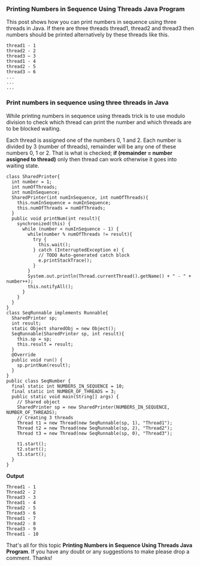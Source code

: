 ### Printing Numbers in Sequence Using Threads Java Program

This post shows how you can print numbers in sequence using three threads in Java. If there are three threads thread1, thread2 and thread3 then numbers should be printed alternatively by these threads like this.

```
thread1 - 1
thread2 - 2
thread3 – 3
thread1 - 4
thread2 - 5
thread3 – 6
...
...
...
```

### Print numbers in sequence using three threads in Java

While printing numbers in sequence using threads trick is to use modulo division to check which thread can print the number and which threads are to be blocked waiting.

Each thread is assigned one of the numbers 0, 1 and 2. Each number is divided by 3 (number of threads), remainder will be any one of these numbers 0, 1 or 2. That is what is checked; **if (remainder = number assigned to thread)** only then thread can work otherwise it goes into waiting state.

```
class SharedPrinter{
  int number = 1;
  int numOfThreads;
  int numInSequence;
  SharedPrinter(int numInSequence, int numOfThreads){
    this.numInSequence = numInSequence;
    this.numOfThreads = numOfThreads;
  }
  public void printNum(int result){
    synchronized(this) {
      while (number < numInSequence - 1) {
        while(number % numOfThreads != result){
          try {
            this.wait();
          } catch (InterruptedException e) {
            // TODO Auto-generated catch block
            e.printStackTrace();
          }
        }
        System.out.println(Thread.currentThread().getName() + " - " + number++);
        this.notifyAll();
      }
    }
  }
}
class SeqRunnable implements Runnable{
  SharedPrinter sp;
  int result;
  static Object sharedObj = new Object();
  SeqRunnable(SharedPrinter sp, int result){
    this.sp = sp;
    this.result = result;
  }
  @Override
  public void run() {
    sp.printNum(result);
  }
}
public class SeqNumber {
  final static int NUMBERS_IN_SEQUENCE = 10;
  final static int NUMBER_OF_THREADS = 3;
  public static void main(String[] args) {
    // Shared object
    SharedPrinter sp = new SharedPrinter(NUMBERS_IN_SEQUENCE, NUMBER_OF_THREADS);
    // Creating 3 threads
    Thread t1 = new Thread(new SeqRunnable(sp, 1), "Thread1");
    Thread t2 = new Thread(new SeqRunnable(sp, 2), "Thread2");
    Thread t3 = new Thread(new SeqRunnable(sp, 0), "Thread3");

    t1.start();
    t2.start();
    t3.start();
  }
}
```

**Output**

```
Thread1 - 1
Thread2 - 2
Thread3 - 3
Thread1 - 4
Thread2 - 5
Thread3 - 6
Thread1 - 7
Thread2 - 8
Thread3 - 9
Thread1 - 10
```

That's all for this topic **Printing Numbers in Sequence Using Threads Java Program**. If you have any doubt or any suggestions to make please drop a comment. Thanks!